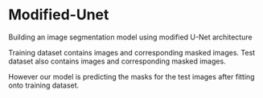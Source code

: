 # Modified-Unet
Building an image segmentation model using modified U-Net architecture

Training dataset contains images and corresponding masked images. Test dataset also contains images and corresponding masked images. 

However our model is predicting the masks for the test images after fitting onto training dataset.
